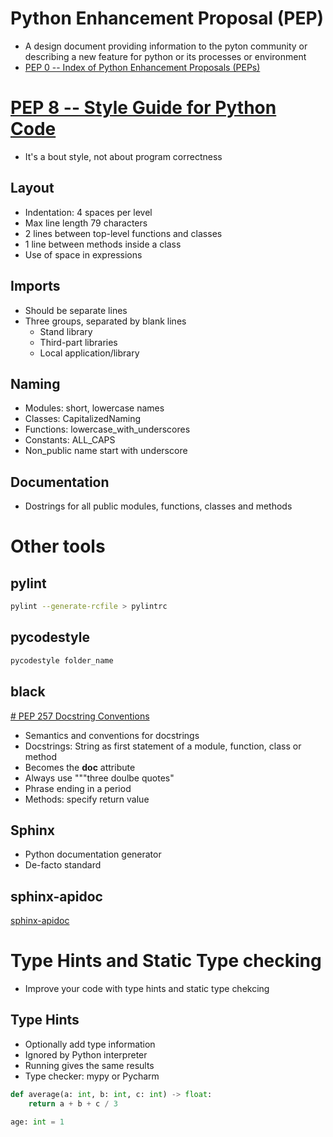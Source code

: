 # Python Enhancement Proposal (PEP)
* A design document providing information to the pyton community or describing a new feature for python or its processes or environment
* [PEP 0 -- Index of Python Enhancement Proposals (PEPs)](https://www.python.org/dev/peps/)

# [PEP 8 -- Style Guide for Python Code](https://www.python.org/dev/peps/pep-0008/)
* It's a bout style, not about program correctness

## Layout
* Indentation: 4 spaces per level
* Max line length 79 characters
* 2 lines between top-level functions and classes
* 1 line between methods inside a class
* Use of space in expressions

## Imports
* Should be separate lines
* Three groups, separated by blank lines
    - Stand library
    - Third-part libraries
    - Local application/library

## Naming
* Modules: short, lowercase names
* Classes: CapitalizedNaming
* Functions: lowercase_with_underscores 
* Constants: ALL_CAPS    
* Non_public name start with underscore

## Documentation
* Dostrings for all public modules, functions, classes and methods

# Other tools
## pylint
```bash
pylint --generate-rcfile > pylintrc
```

## pycodestyle
```bash
pycodestyle folder_name
```

## black

[# PEP 257 Docstring Conventions](https://www.python.org/dev/peps/pep-0257/)
* Semantics and conventions for docstrings
* Docstrings: String as first statement of a module, function, class or method
* Becomes the __doc__ attribute
* Always use """three doulbe quotes"
* Phrase ending in a period
* Methods: specify return value

## Sphinx
* Python documentation generator
* De-facto standard

## sphinx-apidoc
[sphinx-apidoc](https://www.sphinx-doc.org/en/master/man/sphinx-apidoc.html)

# Type Hints and Static Type checking
* Improve your code with type hints and static type chekcing

## Type Hints
* Optionally add type information
* Ignored by Python interpreter
* Running gives the same results
* Type checker: mypy or Pycharm
```python
def average(a: int, b: int, c: int) -> float:
    return a + b + c / 3
```

```python
age: int = 1
```